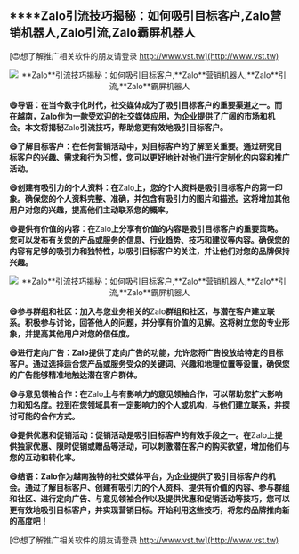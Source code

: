 ## ****Zalo**引流技巧揭秘：如何吸引目标客户,**Zalo**营销机器人,**Zalo**引流,**Zalo**霸屏机器人**

[😍想了解推广相关软件的朋友请登录 http://www.vst.tw](http://www.vst.tw)

 <center><img src="https://vst.tw/MP4/tuiguang/png/6.png" alt="**Zalo**引流技巧揭秘：如何吸引目标客户,**Zalo**营销机器人,**Zalo**引流,**Zalo**霸屏机器人"></center>

**😄导语：在当今数字化时代，社交媒体成为了吸引目标客户的重要渠道之一。而在越南，**Zalo**作为一款受欢迎的社交媒体应用，为企业提供了广阔的市场和机会。本文将揭秘**Zalo**引流技巧，帮助您更有效地吸引目标客户。**

**😄了解目标客户：在任何营销活动中，对目标客户的了解至关重要。通过研究目标客户的兴趣、需求和行为习惯，您可以更好地针对他们进行定制化的内容和推广活动。**

**😄创建有吸引力的个人资料：在**Zalo**上，您的个人资料是吸引目标客户的第一印象。确保您的个人资料完整、准确，并包含有吸引力的图片和描述。这将增加其他用户对您的兴趣，提高他们主动联系您的概率。**

**😄提供有价值的内容：在**Zalo**上分享有价值的内容是吸引目标客户的重要策略。您可以发布有关您的产品或服务的信息、行业趋势、技巧和建议等内容。确保您的内容有足够的吸引力和独特性，以吸引目标客户的关注，并让他们对您的品牌保持兴趣。**

 <center><img src="https://vst.tw/MP4/tuiguang/png/6.png" alt="**Zalo**引流技巧揭秘：如何吸引目标客户,**Zalo**营销机器人,**Zalo**引流,**Zalo**霸屏机器人"></center>

**😄参与群组和社区：加入与您业务相关的**Zalo**群组和社区，与潜在客户建立联系。积极参与讨论，回答他人的问题，并分享有价值的见解。这将树立您的专业形象，并提高其他用户对您的信任度。**

**😄进行定向广告：**Zalo**提供了定向广告的功能，允许您将广告投放给特定的目标客户。通过选择适合您产品或服务受众的关键词、兴趣和地理位置等设置，确保您的广告能够精准地触达潜在客户群体。**

**😄与意见领袖合作：在**Zalo**上与有影响力的意见领袖合作，可以帮助您扩大影响力和知名度。找到在您领域具有一定影响力的个人或机构，与他们建立联系，并探讨可能的合作方式。**

**😄提供优惠和促销活动：促销活动是吸引目标客户的有效手段之一。在**Zalo**上提供独家优惠、限时促销或赠品等活动，可以刺激潜在客户的购买欲望，增加他们与您的互动和转化率。**

**😄结语：**Zalo**作为越南独特的社交媒体平台，为企业提供了吸引目标客户的机会。通过了解目标客户、创建有吸引力的个人资料、提供有价值的内容、参与群组和社区、进行定向广告、与意见领袖合作以及提供优惠和促销活动等技巧，您可以更有效地吸引目标客户，并实现营销目标。开始利用这些技巧，将您的品牌推向新的高度吧！**

[😍想了解推广相关软件的朋友请登录 http://www.vst.tw](http://www.vst.tw)



